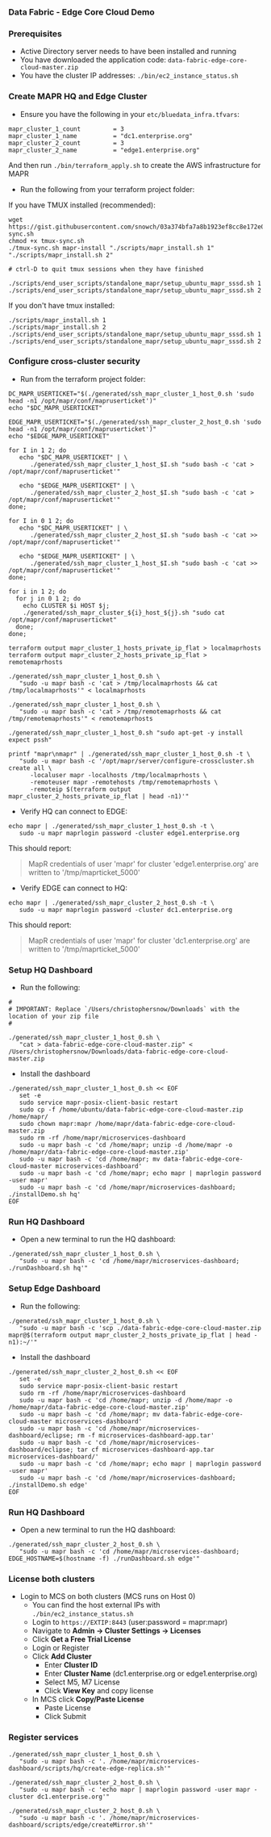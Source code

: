### Data Fabric - Edge Core Cloud Demo


### Prerequisites

- Active Directory server needs to have been installed and running
- You have downloaded the application code: `data-fabric-edge-core-cloud-master.zip`
- You have the cluster IP addresses: `./bin/ec2_instance_status.sh`

### Create MAPR HQ and Edge Cluster

- Ensure you have the following in your `etc/bluedata_infra.tfvars`:

```
mapr_cluster_1_count         = 3
mapr_cluster_1_name          = "dc1.enterprise.org"
mapr_cluster_2_count         = 3
mapr_cluster_2_name          = "edge1.enterprise.org"
```

And then run `./bin/terraform_apply.sh` to create the AWS infrastructure for MAPR

- Run the following from your terraform project folder:

If you have TMUX installed (recommended):

```
wget https://gist.githubusercontent.com/snowch/03a374bfa7a8b1923ef8cc8e172e0819/raw/3fe69641800606ca3ced3e81582459481592de1d/tmux-sync.sh
chmod +x tmux-sync.sh
./tmux-sync.sh mapr-install "./scripts/mapr_install.sh 1" "./scripts/mapr_install.sh 2"

# ctrl-D to quit tmux sessions when they have finished

./scripts/end_user_scripts/standalone_mapr/setup_ubuntu_mapr_sssd.sh 1
./scripts/end_user_scripts/standalone_mapr/setup_ubuntu_mapr_sssd.sh 2
```

If you don't have tmux installed:

```
./scripts/mapr_install.sh 1
./scripts/mapr_install.sh 2
./scripts/end_user_scripts/standalone_mapr/setup_ubuntu_mapr_sssd.sh 1
./scripts/end_user_scripts/standalone_mapr/setup_ubuntu_mapr_sssd.sh 2
```

### Configure cross-cluster security

- Run from the terraform project folder:

```
DC_MAPR_USERTICKET="$(./generated/ssh_mapr_cluster_1_host_0.sh 'sudo head -n1 /opt/mapr/conf/mapruserticket')"
echo "$DC_MAPR_USERTICKET"

EDGE_MAPR_USERTICKET="$(./generated/ssh_mapr_cluster_2_host_0.sh 'sudo head -n1 /opt/mapr/conf/mapruserticket')"
echo "$EDGE_MAPR_USERTICKET"

for I in 1 2; do
   echo "$DC_MAPR_USERTICKET" | \
      ./generated/ssh_mapr_cluster_1_host_$I.sh "sudo bash -c 'cat > /opt/mapr/conf/mapruserticket'"

   echo "$EDGE_MAPR_USERTICKET" | \
      ./generated/ssh_mapr_cluster_2_host_$I.sh "sudo bash -c 'cat > /opt/mapr/conf/mapruserticket'"
done;

for I in 0 1 2; do
   echo "$DC_MAPR_USERTICKET" | \
      ./generated/ssh_mapr_cluster_2_host_$I.sh "sudo bash -c 'cat >> /opt/mapr/conf/mapruserticket'"
      
   echo "$EDGE_MAPR_USERTICKET" | \
      ./generated/ssh_mapr_cluster_1_host_$I.sh "sudo bash -c 'cat >> /opt/mapr/conf/mapruserticket'"
done;

for i in 1 2; do   
  for j in 0 1 2; do    
    echo CLUSTER $i HOST $j;   
    ./generated/ssh_mapr_cluster_${i}_host_${j}.sh "sudo cat /opt/mapr/conf/mapruserticket"
  done;
done;

terraform output mapr_cluster_1_hosts_private_ip_flat > localmaprhosts
terraform output mapr_cluster_2_hosts_private_ip_flat > remotemaprhosts

./generated/ssh_mapr_cluster_1_host_0.sh \
   "sudo -u mapr bash -c 'cat > /tmp/localmaprhosts && cat /tmp/localmaprhosts'" < localmaprhosts
   
./generated/ssh_mapr_cluster_1_host_0.sh \
   "sudo -u mapr bash -c 'cat > /tmp/remotemaprhosts && cat /tmp/remotemaprhosts'" < remotemaprhosts

./generated/ssh_mapr_cluster_1_host_0.sh "sudo apt-get -y install expect pssh"

printf "mapr\nmapr" | ./generated/ssh_mapr_cluster_1_host_0.sh -t \
   "sudo -u mapr bash -c '/opt/mapr/server/configure-crosscluster.sh create all \
      -localuser mapr -localhosts /tmp/localmaprhosts \
      -remoteuser mapr -remotehosts /tmp/remotemaprhosts \
      -remoteip $(terraform output mapr_cluster_2_hosts_private_ip_flat | head -n1)'"
```

- Verify HQ can connect to EDGE:

```
echo mapr | ./generated/ssh_mapr_cluster_1_host_0.sh -t \
   sudo -u mapr maprlogin password -cluster edge1.enterprise.org
```

This should report:

> MapR credentials of user 'mapr' for cluster 'edge1.enterprise.org' are written to '/tmp/maprticket_5000'


- Verify EDGE can connect to HQ:

```
echo mapr | ./generated/ssh_mapr_cluster_2_host_0.sh -t \
   sudo -u mapr maprlogin password -cluster dc1.enterprise.org
```

This should report:

> MapR credentials of user 'mapr' for cluster 'dc1.enterprise.org' are written to '/tmp/maprticket_5000'


### Setup HQ Dashboard

- Run the following:

```
# 
# IMPORTANT: Replace `/Users/christophersnow/Downloads` with the location of your zip file
#

./generated/ssh_mapr_cluster_1_host_0.sh \
   "cat > data-fabric-edge-core-cloud-master.zip" < /Users/christophersnow/Downloads/data-fabric-edge-core-cloud-master.zip
```

- Install the dashboard

```
./generated/ssh_mapr_cluster_1_host_0.sh << EOF
   set -e
   sudo service mapr-posix-client-basic restart
   sudo cp -f /home/ubuntu/data-fabric-edge-core-cloud-master.zip /home/mapr/
   sudo chown mapr:mapr /home/mapr/data-fabric-edge-core-cloud-master.zip
   sudo rm -rf /home/mapr/microservices-dashboard
   sudo -u mapr bash -c 'cd /home/mapr; unzip -d /home/mapr -o /home/mapr/data-fabric-edge-core-cloud-master.zip'
   sudo -u mapr bash -c 'cd /home/mapr; mv data-fabric-edge-core-cloud-master microservices-dashboard'
   sudo -u mapr bash -c 'cd /home/mapr; echo mapr | maprlogin password -user mapr'
   sudo -u mapr bash -c 'cd /home/mapr/microservices-dashboard; ./installDemo.sh hq'
EOF
```

### Run HQ Dashboard

- Open a new terminal to run the HQ dashboard:

```
./generated/ssh_mapr_cluster_1_host_0.sh \
   "sudo -u mapr bash -c 'cd /home/mapr/microservices-dashboard; ./runDashboard.sh hq'"
```

### Setup Edge Dashboard

- Run the following:

```
./generated/ssh_mapr_cluster_1_host_0.sh \
   "sudo -u mapr bash -c 'scp ./data-fabric-edge-core-cloud-master.zip mapr@$(terraform output mapr_cluster_2_hosts_private_ip_flat | head -n1):~/'"
```

- Install the dashboard

```
./generated/ssh_mapr_cluster_2_host_0.sh << EOF
   set -e
   sudo service mapr-posix-client-basic restart
   sudo rm -rf /home/mapr/microservices-dashboard
   sudo -u mapr bash -c 'cd /home/mapr; unzip -d /home/mapr -o /home/mapr/data-fabric-edge-core-cloud-master.zip'
   sudo -u mapr bash -c 'cd /home/mapr; mv data-fabric-edge-core-cloud-master microservices-dashboard'
   sudo -u mapr bash -c 'cd /home/mapr/microservices-dashboard/eclipse; rm -f microservices-dashboard-app.tar'
   sudo -u mapr bash -c 'cd /home/mapr/microservices-dashboard/eclipse; tar cf microservices-dashboard-app.tar microservices-dashboard/'
   sudo -u mapr bash -c 'cd /home/mapr; echo mapr | maprlogin password -user mapr'
   sudo -u mapr bash -c 'cd /home/mapr/microservices-dashboard; ./installDemo.sh edge'
EOF
```

### Run HQ Dashboard

- Open a new terminal to run the HQ dashboard:

```
./generated/ssh_mapr_cluster_2_host_0.sh \
   "sudo -u mapr bash -c 'cd /home/mapr/microservices-dashboard; EDGE_HOSTNAME=$(hostname -f) ./runDashboard.sh edge'"
```


### License both clusters

- Login to MCS on both clusters (MCS runs on Host 0)
  - You can find the host external IPs with `./bin/ec2_instance_status.sh`
  - Login to `https://EXTIP:8443` (user:password = mapr:mapr)
  - Navigate to **Admin -> Cluster Settings -> Licenses**
  - Click **Get a Free Trial License**
  - Login or Register
  - Click **Add Cluster**
    - Enter **Cluster ID**
    - Enter **Cluster Name** (dc1.enterprise.org or edge1.enterprise.org)
    - Select M5, M7 License
    - Click **View Key** and copy license 
  - In MCS click **Copy/Paste License**
    - Paste License
    - Click Submit

### Register services

```
./generated/ssh_mapr_cluster_1_host_0.sh \
   "sudo -u mapr bash -c '. /home/mapr/microservices-dashboard/scripts/hq/create-edge-replica.sh'"
```

```
./generated/ssh_mapr_cluster_2_host_0.sh \
   "sudo -u mapr bash -c 'echo mapr | maprlogin password -user mapr -cluster dc1.enterprise.org'"
```

```
./generated/ssh_mapr_cluster_2_host_0.sh \
   "sudo -u mapr bash -c '. /home/mapr/microservices-dashboard/scripts/edge/createMirror.sh'"
```
